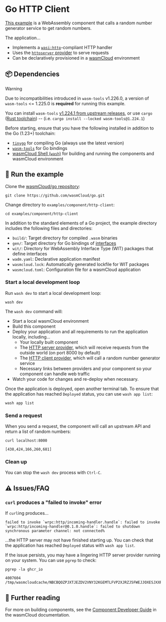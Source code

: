 # Go HTTP Client

[This example](https://github.com/wasmCloud/go/tree/main/examples/component/http-client) is a
WebAssembly component that calls a random number generator service to get random numbers.

The application...

- Implements a [`wasi:http`][wasi-http]-compliant HTTP handler
- Uses the [`httpserver` provider][httpserver-provider] to serve requests
- Can be declaratively provisioned in a [wasmCloud][wasmCloud] environment

[wasi-http]: https://github.com/WebAssembly/wasi-http
[httpserver-provider]: https://github.com/wasmCloud/wasmCloud/tree/main/crates/provider-http-server
[httpclient-provider]: https://github.com/wasmCloud/wasmCloud/tree/main/crates/provider-http-client
[wasmCloud]: https://wasmcloud.com/docs/intro
[wash]:  https://wasmcloud.com/docs/ecosystem/wash/
[wasm-tools]: https://github.com/bytecodealliance/wasm-tools#installation

## 📦 Dependencies

> [!WARNING]
> Due to incompatibilities introduced in `wasm-tools` v1.226.0, a version of
> `wasm-tools` <= 1.225.0 is **required** for running this example.
>
> You can install `wasm-tools` [v1.224.1 from upstream releases](https://github.com/bytecodealliance/wasm-tools/releases/tag/v1.224.1), or use
> `cargo` ([Rust toolchain](https://doc.rust-lang.org/cargo/getting-started/installation.html)) -- (i.e. `cargo install --locked wasm-tools@1.224.1`)

Before starting, ensure that you have the following installed in addition to the Go (1.23+) toolchain:

- [`tinygo`](https://tinygo.org/getting-started/install/) for compiling Go (always use the latest version)
- [`wasm-tools`](https://github.com/bytecodealliance/wasm-tools#installation) for Go bindings
- [wasmCloud Shell (`wash`)](https://wasmcloud.com/docs/installation) for building and running the components and wasmCloud environment

## 👟 Run the example

Clone the [wasmCloud/go repository](https://github.com/wasmcloud/go): 

```shell
git clone https://github.com/wasmCloud/go.git
```

Change directory to `examples/component/http-client`:

```shell
cd examples/component/http-client
```

In addition to the standard elements of a Go project, the example directory includes the following files and directories:

- `build/`: Target directory for compiled `.wasm` binaries
- `gen/`: Target directory for Go bindings of [interfaces](https://wasmcloud.com/docs/concepts/interfaces)
- `wit/`: Directory for WebAssembly Interface Type (WIT) packages that define interfaces
- `wadm.yaml`: Declarative application manifest
- `wasmcloud.lock`: Automatically generated lockfile for WIT packages
- `wasmcloud.toml`: Configuration file for a wasmCloud application

### Start a local development loop

Run `wash dev` to start a local development loop:

```shell
wash dev
```

The `wash dev` command will:

- Start a local wasmCloud environment
- Build this component
- Deploy your application and all requirements to run the application locally, including...
  - Your locally built component
  - The [HTTP server provider][httpserver-provider], which will receive requests from the outside world
    (on port 8000 by default)
  - The [HTTP client provider][httpclient-provider], which will call a random number generator service
  - Necessary links between providers and your component so your component can handle web traffic
- Watch your code for changes and re-deploy when necessary.

Once the application is deployed, open another terminal tab. To ensure that the application has reached `Deployed` status, you can use `wash app list`:

```shell
wash app list
```

### Send a request

When you send a request, the component will call an upstream API and return a list of random numbers:

```shell
curl localhost:8000
```
```text
[438,424,166,260,681]
```

### Clean up

You can stop the `wash dev` process with `Ctrl-C`.

## ⚠️ Issues/FAQ

### `curl` produces a "failed to invoke" error

If `curl`ing produces...

```text
failed to invoke `wrpc:http/incoming-handler.handle`: failed to invoke `wrpc:http/incoming-handler@0.1.0.handle`: failed to shutdown synchronous parameter channel: not connected%
```

...the HTTP server may not have finished starting up. You can check that the application has reached `Deployed` status with `wash app list`. 

If the issue persists, you may have a lingering HTTP server provider running on your system. You can use `pgrep` to check:

```shell
pgrep -la ghcr_io
```
```text
4007604 /tmp/wasmcloudcache/NBCBQOZPJXTJEZDV2VNY32KGEMTLFVP2XJRZJ5FWEJJOXESJXXR2RO46/ghcr_io_wasmcloud_http_server_0_23_1
```

## 📖 Further reading

For more on building components, see the [Component Developer Guide](https://wasmcloud.com/docs/developer/components/) in the wasmCloud documentation. 
